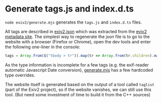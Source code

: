 # Generate tags.js and index.d.ts

`node exiv2/generate.mjs` generates the `tags.js` and `index.d.ts` files.

All tags are described in [exiv2.json](exiv2.json) which was extracted from
the [eviv2 metadata site](https://exiv2.org/tags.html). The simplest way to 
regenerate the json file is to go to the website with a browser (Firefox or Chrome),
open the dev tools and enter the following one-liner in the console:

```javascript
tags = Array.from($("tbody > tr")).map(tr => Array.from(tr.children).map(e => e.innerText)).map(([tag,,,key,type]) => ([tag, key.split(".").slice(1), type].flat()))
```

As the type information is incomplete for a few tags (e.g. the exif-reader automatic Javascript Date conversion),
[generate.mjs](generate.mjs) has a few hardcoded type overrides. 

The website itself is generated based on the output of a tool called `taglist` (part of the Exiv2 project),
so if the website vanishes, we can still use this tool. (But need some investment of time to build it
from the C++ sources)


